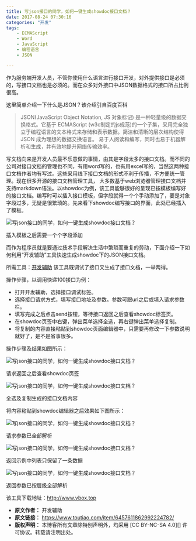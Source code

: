 ```yaml
---
title: 写json接口的同学，如何一键生成showdoc接口文档？
date: 2017-08-24 07:30:16
categories: "开发"
tags:
	- ECMAScript
	- Word
	- JavaScript
	- 编程语言
	- JSON

---
```


作为服务端开发人员，不管你使用什么语言进行接口开发，对外提供接口是必须的，写接口文档也是必须的。而在众多对外接口中JSON数据格式的接口所占比例很高。  


这里简单介绍一下什么是JSON？该介绍引自百度百科

> JSON(JavaScript Object Notation, JS 对象标记) 是一种轻量级的数据交换格式。它基于 ECMAScript (w3c制定的js规范)的一个子集，采用完全独立于编程语言的文本格式来存储和表示数据。简洁和清晰的层次结构使得 JSON 成为理想的数据交换语言。 易于人阅读和编写，同时也易于机器解析和生成，并有效地提升网络传输效率。

写文档向来是开发人员最不乐意做的事情，由其是字段太多的接口文档。而不同的公司对接口文档的管理也不同，有用word写的，也有用excel写的，当然这两种接口文档作者均有写过。这些采用线下接口文档的形式不利于传播，不方便统一管理。现在很多开源的接口文档管理工具， 大多数基于web浏览器管理接口文档并支持markdown语法。以showdoc为例，该工具能够很好的呈现已按模板编写好的接口文档。编写时可以插入接口模板，但字段就得一个个手动添加了，要是对象字段过多，无疑是很繁琐的。先来看下showdoc编写接口的界面，此处已经插入了模板。

![写json接口的同学，如何一键生成showdoc接口文档？][json_showdoc]

插入模板之后需要一个个字段添加

而作为程序员就是要通过技术手段解决生活中繁琐而重复的劳动，下面介绍一下如何利用“开发辅助”工具快速生成showdoc下的JSON接口文档。  


所需工具：[开发辅助][Link 1] 该工具既调试了接口又生成了接口文档，一举两得。

操作步骤，以调用快递100接口为例：

 *  打开开发辅助，选择接口调试标签。
 *  选择接口请求方式，填写接口地址及参数。参数可跟url之后或填入请求参数栏。
 *  填写完成之后点击send按钮，等待接口返回之后查看showdoc标签页。
 *  在showdoc页签中右键，弹出菜单选择全选，再右键弹出菜单选择复制。
 *  将复制的内容直接粘贴到showdoc页面编辑器中，只需要再修改一下参数说明就好了，是不是省事很多。

操作步骤及结果如图所示：  


![写json接口的同学，如何一键生成showdoc接口文档？][json_showdoc 1]

请求返回之后查看showdoc页签

![写json接口的同学，如何一键生成showdoc接口文档？][json_showdoc 2]

全选及复制生成的接口文档内容

将内容粘贴到showdoc编辑器之后效果如下图所示：  


![写json接口的同学，如何一键生成showdoc接口文档？][json_showdoc 3]

请求参数已全部解析

![写json接口的同学，如何一键生成showdoc接口文档？][json_showdoc 4]

返回示例中列表只保留了一条数据

![写json接口的同学，如何一键生成showdoc接口文档？][json_showdoc 5]

返回参数已按层级全部解析

该工具下载地址：http://www.vbox.top


[json_showdoc]: /pro/os/crawler/RYAB-2M6B-VMU3.jpg
[Link 1]: http://www.toutiao.com/i6456286609380737550/
[json_showdoc 1]: /pro/os/crawler/QM7Z-7RVY-7V2M.jpg
[json_showdoc 2]: /pro/os/crawler/7ZNZ-VE63-ANRI.jpg
[json_showdoc 3]: /pro/os/crawler/MQFV-RFFI-VYA3.jpg
[json_showdoc 4]: /pro/os/crawler/INJZ-ZBYY-FRAF.jpg
[json_showdoc 5]: /pro/os/crawler/EE2I-QEQV-JVUR.jpg
 *  **原文作者：** 开发辅助
 *  **原文链接：** https://www.toutiao.com/item/6457611862992224782/
 *  **版权声明：** 本博客所有文章除特别声明外，均采用 [CC BY-NC-SA 4.0][] 许可协议。转载请注明出处。